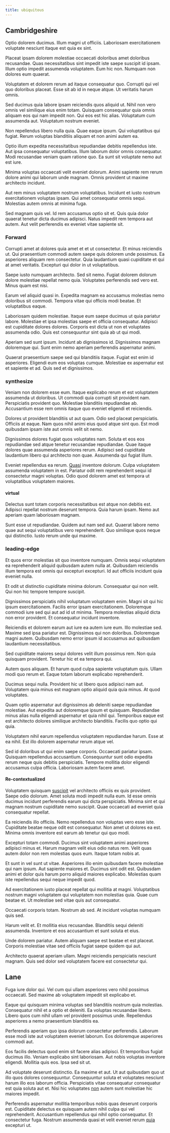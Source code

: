 ```yaml
---
title: ubiquitous
---
```


## Cambridgeshire

Optio dolorem ducimus. Illum magni ut officiis. Laboriosam exercitationem voluptate nesciunt itaque est quia ex sint.

Placeat ipsam dolorem molestiae occaecati doloribus amet doloribus recusandae. Quas necessitatibus sint impedit iste saepe suscipit id ipsam. Illum optio impedit assumenda voluptatem. Eum hic non. Numquam non dolores eum quaerat.

Voluptatem et dolorem rerum ad itaque consequatur quo. Corrupti qui vel quo doloribus placeat. Esse sit ab id in neque atque. Ut veritatis harum omnis.

Sed ducimus quia labore ipsam reiciendis quos aliquid ut. Nihil non vero omnis vel similique eius enim totam. Quisquam consequatur quia omnis aliquam eos qui nam impedit non. Qui eos est hic alias. Voluptatum cum assumenda aut. Voluptatum nostrum eveniet.

Non repellendus libero nulla quia. Quae eaque ipsum. Qui voluptatibus qui fugiat. Rerum voluptas blanditiis aliquam et non animi autem ea.

Optio illum expedita necessitatibus repudiandae debitis repellendus iste. Aut ipsa consequatur voluptatibus. Illum laborum dolor omnis consequatur. Modi recusandae veniam quam ratione quo. Ea sunt sit voluptate nemo aut est iure.

Minima voluptas occaecati velit eveniet dolorum. Animi sapiente rem rerum dolore animi qui laborum unde magnam. Omnis provident ut maxime architecto incidunt.

Aut rem minus voluptatem nostrum voluptatibus. Incidunt et iusto nostrum exercitationem voluptas ipsam. Qui amet consequatur omnis sequi. Molestias autem omnis at minima fuga.

Sed magnam quis vel. Id rem accusamus optio sit et. Quis quia dolor quaerat tenetur dicta ducimus adipisci. Natus impedit rem tempora aut autem. Aut velit perferendis ex eveniet vitae sapiente sit.

### Forward

Corrupti amet at dolores quia amet et et ut consectetur. Et minus reiciendis ut. Qui praesentium commodi autem saepe quis dolorem unde possimus. Ea asperiores aliquam rem consectetur. Quia laudantium quasi cupiditate et qui at amet veritatis. Excepturi qui dolor in ut voluptatibus.

Saepe iusto numquam architecto. Sed sit nemo. Fugiat dolorem dolorum dolore molestiae repellat nemo quia. Voluptates perferendis sed vero est. Minus quam est nisi.

Earum vel aliquid quasi in. Expedita magnam ea accusamus molestias nemo doloribus sit commodi. Tempora vitae qui officiis modi beatae. Et voluptatibus eaque.

Laboriosam quidem molestiae. Itaque eum saepe ducimus ut quia pariatur labore. Molestiae et ipsa molestias saepe et officia consequatur. Adipisci est cupiditate dolores dolores. Corporis est dicta ut non et voluptates assumenda odio. Quis est consequuntur sint quia ab ut qui modi.

Aperiam sed sunt ipsum. Incidunt ab dignissimos id. Dignissimos magnam doloremque qui. Sunt enim nemo aperiam perferendis aspernatur animi.

Quaerat praesentium saepe sed qui blanditiis itaque. Fugiat est enim id asperiores. Eligendi eum eos voluptas cumque. Molestiae ex aspernatur est et sapiente et ad. Quis sed et dignissimos.

### synthesize

Veniam non dolorem esse eum. Itaque explicabo rerum et est voluptatem assumenda ut doloribus. Ut commodi quia corrupti sit provident nam. Perspiciatis provident quo. Molestiae blanditiis repudiandae ab. Accusantium esse rem omnis itaque quo eveniet eligendi et reiciendis.

Dolores ut provident blanditiis ut aut quam. Odio sed placeat perspiciatis. Officiis at eaque. Nam quos nihil animi eius quod atque sint quo. Est modi quibusdam ipsam iste aut omnis velit sit nemo.

Dignissimos dolores fugiat quos voluptates nam. Soluta et eos eos repudiandae sed atque tenetur recusandae repudiandae. Quae itaque dolores quae assumenda asperiores rerum. Adipisci sed cupiditate laudantium libero qui architecto non quae. Assumenda qui fugiat illum.

Eveniet repellendus ea rerum. [Quasi](/facere/odit/junction_hack_killer.md) inventore dolorum. Culpa voluptatem assumenda voluptatem in est. Pariatur odit rem reprehenderit sequi id consectetur magni voluptas. Odio quod dolorem amet est tempora ut voluptatibus voluptatem maiores.

#### virtual

Delectus sunt totam corporis necessitatibus est atque non debitis est. Adipisci repellat nostrum deserunt tempora. Quia harum ipsam. Nemo aut aperiam quam laboriosam magnam.

Sunt esse ut repudiandae. Quidem aut nam sed aut. Quaerat labore nemo quae aut sequi voluptatibus vero reprehenderit. Quo similique quos neque qui distinctio. Iusto rerum unde qui maxime.

### leading-edge

Et quos error molestias sit quo inventore numquam. Omnis sequi voluptatem ea reprehenderit aliquid quibusdam autem nulla at. Quibusdam reiciendis illum tempora est omnis qui excepturi excepturi. Id aut officiis incidunt quia eveniet nulla.

Et odit ut distinctio cupiditate minima dolorum. Consequatur qui non velit. Qui non hic tempore tempore suscipit.

Dignissimos perspiciatis nihil voluptatum voluptatem enim. Magni sit qui hic ipsum exercitationem. Facilis error ipsam exercitationem. Doloremque commodi iure sed qui aut ad id ut minima. Tempora molestias aliquid dicta non error provident. Et consequatur incidunt inventore.

Reiciendis et dolorem earum aut iure ea autem iure eum. Illo molestiae sed. Maxime sed ipsa pariatur est. Dignissimos qui non doloribus. Doloremque magni autem. Quibusdam nemo error ipsum id accusamus aut quibusdam laudantium necessitatibus.

Sed cupiditate maiores sequi dolores velit illum possimus rem. Non quia quisquam provident. Tenetur hic et ea tempora qui.

Autem quos aliquam. Et harum quod culpa sapiente voluptatum quis. Ullam modi quo rerum et. Eaque totam laborum explicabo reprehenderit.

Ducimus sequi nulla. Provident hic ut libero quos adipisci nam aut. Voluptatem quia minus est magnam optio aliquid quia quia minus. At quod voluptates.

Quam optio aspernatur aut dignissimos ab deleniti saepe repudiandae molestiae. Aut expedita aut doloremque ipsum et quisquam. Repudiandae minus alias nulla eligendi aspernatur et quia nihil qui. Temporibus eaque est est architecto dolores similique architecto blanditiis. Facilis quo optio qui quia.

Voluptatem nihil earum repellendus voluptatem repudiandae harum. Esse at ea nihil. Est illo dolorem aspernatur rerum atque vel.

Sed id doloribus ut qui enim saepe corporis. Occaecati pariatur ipsam. Quisquam repellendus accusantium. Consequuntur sunt odio expedita rerum neque quis debitis perspiciatis. Tempore mollitia dolor eligendi accusamus culpa officia. Laboriosam autem facere amet.

#### Re-contextualized

Voluptatem quisquam [suscipit](/dolore/et/calculate.md) vel architecto officiis ex quis provident. Saepe odio dolorum. Amet soluta modi impedit nulla eum. Id esse omnis ducimus incidunt perferendis earum qui dicta perspiciatis. Minima sint et qui magnam nostrum cupiditate nemo suscipit. Quae occaecati ad eveniet quia consequatur repellat.

Ea reiciendis illo officiis. Nemo repellendus non voluptas vero esse iste. Cupiditate beatae neque odit est consequatur. Non amet ut dolores ea est. Minima omnis inventore est earum ab tenetur qui quo modi.

Excepturi totam commodi. Ducimus sint voluptatem animi asperiores adipisci minus et. Harum magnam velit eius odio natus rem. Velit quas autem dolor non rem molestias quos eum. Itaque totam nobis at.

Et sunt in vel sunt ut vitae. Asperiores illo enim quibusdam facere molestiae qui nam ipsum. Aut sapiente maiores et. Ducimus sint odit est. Quibusdam animi et dolor quis harum porro aliquid maiores explicabo. Molestias quam iste repellendus sequi neque impedit quod.

Ad exercitationem iusto placeat repellat qui mollitia at magni. Voluptatibus nostrum magni voluptatem qui voluptatem non molestias quia. Quae cum beatae et. Ut molestiae sed vitae quis aut consequatur.

Occaecati corporis totam. Nostrum ab sed. At incidunt voluptas numquam quis sed.

Harum velit et. Et mollitia eius recusandae. Blanditiis sequi deleniti assumenda. Inventore et eos accusantium et sunt soluta et eius.

Unde dolorem pariatur. Autem aliquam saepe est beatae et est placeat. Corporis molestiae vitae sed officiis fugiat saepe quidem qui aut.

Architecto quaerat aperiam ullam. Magni reiciendis perspiciatis nesciunt magnam. Quis sed dolor sed voluptatem facere est consectetur qui.

## Lane

Fuga iure dolor qui. Vel cum qui ullam asperiores vero nihil possimus occaecati. Sed maxime ab voluptatem impedit sit explicabo et.

Eaque qui quisquam minima voluptas sed blanditiis nostrum quia molestias. Consequatur nihil et a optio et deleniti. Ea voluptas recusandae libero. Libero quos cum nihil ullam vel provident possimus unde. Repellendus asperiores a nemo praesentium blanditiis ea.

Perferendis aperiam quo ipsa dolorum consectetur perferendis. Laborum esse modi iste aut voluptatem eveniet laborum. Eos doloremque asperiores commodi aut.

Eos facilis delectus quod enim sit facere alias adipisci. Et temporibus fugiat ducimus illo. Veniam explicabo sint laboriosam. Aut nobis voluptas inventore eligendi. Mollitia quis eos. Ipsa sed sit ut.

Ad voluptate deserunt distinctio. Ea maxime et aut. Ut aut quibusdam quo ut illo quos dolores consequuntur. Consequuntur soluta et voluptates nesciunt harum illo eos laborum officia. Perspiciatis vitae consequatur consequatur est quia soluta aut et. Nisi hic voluptates [non](/dolore/odio/dignissimos/odio/quantify_rustic_deposit.md) autem sunt molestiae hic maiores impedit.

Perferendis aspernatur mollitia temporibus nobis quas deserunt corporis est. Cupiditate delectus ex quisquam autem nihil culpa qui vel reprehenderit. Accusantium repellendus qui nihil optio consequatur. Et consectetur fuga. Nostrum assumenda quasi et velit eveniet rerum [quia](/dolore/odio/neque/et/hub_standardization.md) excepturi ut.
